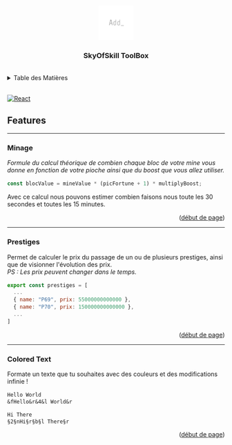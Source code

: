 <a name="readme-top"></a>

<div align="center">
  <img src="src/assets/logo.png" alt="Logo" width="80" height="80">
  <h3 align="center">SkyOfSkill ToolBox</h3>
</div>

<br />

<details>
  <summary>Table des Matières</summary>
  <ol>
    <li>
      <a href="#features">Features</a>
      <ul>
        <li><a href="#minage">Minage</a></li>
        <li><a href="#prestiges">Prestiges</a></li>
        <li><a href="#colored-text">Colored Text</a></li>
      </ul>
    </li>
  </ol>
</details>

<br />

[![React][React.js]][React-url]

## Features

---

### Minage

_Formule du calcul théorique de combien chaque bloc de votre mine vous donne en fonction de votre pioche ainsi que du boost que vous allez utiliser._

```js
const blocValue = mineValue * (picFortune + 1) * multiplyBoost;
```

Avec ce calcul nous pouvons estimer combien faisons nous toute les 30 secondes et toutes les 15 minutes.

<p align="right">(<a href="#readme-top">début de page</a>)</p>

---

### Prestiges

Permet de calculer le prix du passage de un ou de plusieurs prestiges, ainsi que de visionner l'évolution des prix.
<br />
_PS : Les prix peuvent changer dans le temps._

```js
export const prestiges = [
  ...
  { name: "P69", prix: 55000000000000 },
  { name: "P70", prix: 150000000000000 },
  ...
]
```

<p align="right">(<a href="#readme-top">début de page</a>)</p>

---

### Colored Text

Formate un texte que tu souhaites avec des couleurs et des modifications infinie !

```
Hello World
&fHello&r&4&l World&r
```

```
Hi There
§2§nHi§r§b§l There§r
```

<p align="right">(<a href="#readme-top">début de page</a>)</p>

[React.js]: https://img.shields.io/badge/React-20232A?style=for-the-badge&logo=react&logoColor=61DAFB
[React-url]: https://react.dev/
